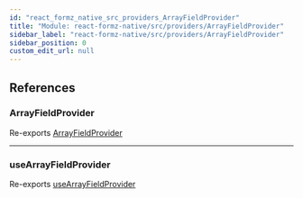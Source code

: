 ```yaml
---
id: "react_formz_native_src_providers_ArrayFieldProvider"
title: "Module: react-formz-native/src/providers/ArrayFieldProvider"
sidebar_label: "react-formz-native/src/providers/ArrayFieldProvider"
sidebar_position: 0
custom_edit_url: null
---
```


## References

### ArrayFieldProvider

Re-exports [ArrayFieldProvider](react_formz_native_src_providers_ArrayFieldProvider_ArrayFieldProvider.md#arrayfieldprovider)

___

### useArrayFieldProvider

Re-exports [useArrayFieldProvider](react_formz_native_src_providers_ArrayFieldProvider_ArrayFieldProvider.md#usearrayfieldprovider)
